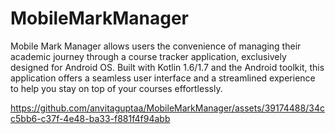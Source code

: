 # MobileMarkManager

Mobile Mark Manager allows users the convenience of managing their academic journey through a course tracker application, exclusively designed for Android OS. Built with Kotlin 1.6/1.7 and the Android toolkit, this  application offers a seamless user interface and a streamlined experience to help you stay on top of your courses effortlessly.




https://github.com/anvitaguptaa/MobileMarkManager/assets/39174488/34cc5bb6-c37f-4e48-ba33-f881f4f94abb

